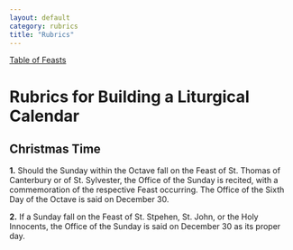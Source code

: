 ```yaml
---
layout: default
category: rubrics
title: "Rubrics"
---
```


[Table of Feasts](/table_of_feasts)

# Rubrics for Building a Liturgical Calendar

## Christmas Time

**1.** Should the Sunday within the Octave fall on the Feast of St. Thomas of
Canterbury or of St. Sylvester, the Office of the Sunday is recited, with a
commemoration of the respective Feast occurring. The Office of the Sixth Day
of the Octave is said on December 30.

**2.** If a Sunday fall on the Feast of St. Stpehen, St. John, or the Holy 
Innocents, the Office of the Sunday is said on December 30 as its proper 
day.


